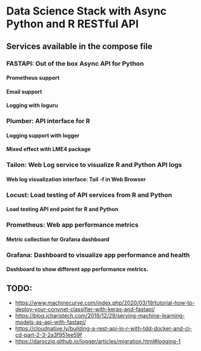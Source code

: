 # Data Science Stack with Async Python and R RESTful API

## Services available in the compose file

### FASTAPI: Out of the box Async API for Python
#### Prometheus support
#### Email support
#### Logging with loguru
### Plumber: API interface for R
#### Logging support with logger
#### Mixed effect with LME4 package
### Tailon: Web Log service to visualize R and Python API logs
#### Web log visualization interface: Tail -f in Web Browser
### Locust: Load testing of API services from R and Python
#### Load testing API end point for R and Python
### Prometheus: Web app performance metrics
#### Metric collection for Grafana dashboard
### Grafana: Dashboard to visualize app performance and health
#### Dashboard to show different app performance metrics.


## TODO:
* https://www.machinecurve.com/index.php/2020/03/19/tutorial-how-to-deploy-your-convnet-classifier-with-keras-and-fastapi/
* https://blog.jcharistech.com/2019/12/29/serving-machine-learning-models-as-api-with-fastapi/
* https://cloudnative.ly/building-a-rest-api-in-r-with-tdd-docker-and-ci-cd-part-2-3-2a3f951ee59f
* https://daroczig.github.io/logger/articles/migration.html#logging-1